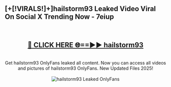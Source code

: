 <h2>[+[!VIRALS!]+]hailstorm93 Leaked Video Viral On Social X Trending Now - 7eiup</h2>
<br>
<div align="center">
<h2><a href="https://libra.edu.pl?hailstorm93" rel="nofollow">🔴 CLICK HERE 🌐==►► hailstorm93</a></h2>
<br>
Get hailstorm93 OnlyFans leaked all content. Now you can access all videos and pictures of hailstorm93 OnlyFans. New Updated Files 2025!
<br>
<br>
<a href="https://libra.edu.pl?hailstorm93" rel="nofollow" data-target="animated-image.originalLink"><img src="https://i.ibb.co.com/WyWwxjT/player-gif2.gif" alt="hailstorm93 Leaked OnlyFans" style="max-width: 100%; display: inline-block;" data-target="animated-image.originalImage"></a>
</div>
<br>